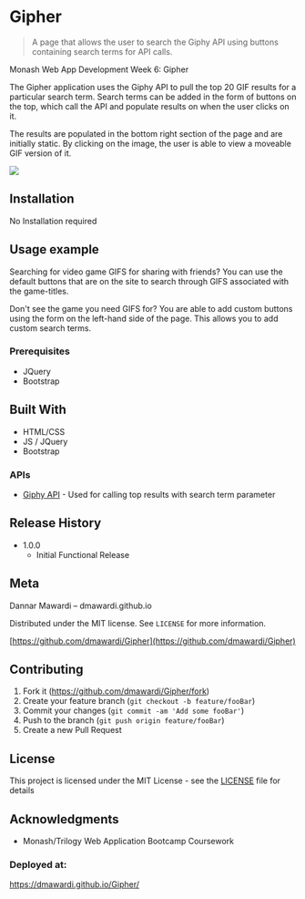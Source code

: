 # Gipher
> A page that allows the user to search the Giphy API using buttons containing search terms for API calls.

Monash Web App Development Week 6: Gipher

The Gipher application uses the Giphy API to pull the top 20 GIF results for a particular search term. Search terms can be added in the form of buttons on the top, which call the API and populate results on when the user clicks on it.

The results are populated in the bottom right section of the page and are initially static.  By clicking on the image, the user is able to view a moveable GIF version of it.

![](header.png)

## Installation

No Installation required

## Usage example

Searching for video game GIFS for sharing with friends?  You can use the default buttons that are on the site to search through GIFS associated with the game-titles.

Don't see the game you need GIFS for?  You are able to add custom buttons using the form on the left-hand side of the page. This allows you to add custom search terms.

### Prerequisites

* JQuery
* Bootstrap

## Built With

* HTML/CSS
* JS / JQuery
* Bootstrap

### APIs
* [Giphy API](https://developers.giphy.com/) - Used for calling top results with search term parameter

## Release History

* 1.0.0
    * Initial Functional Release


## Meta

Dannar Mawardi – dmawardi.github.io

Distributed under the MIT license. See ``LICENSE`` for more information.

[https://github.com/dmawardi/Gipher](https://github.com/dmawardi/Gipher)

## Contributing

1. Fork it (<https://github.com/dmawardi/Gipher/fork>)
2. Create your feature branch (`git checkout -b feature/fooBar`)
3. Commit your changes (`git commit -am 'Add some fooBar'`)
4. Push to the branch (`git push origin feature/fooBar`)
5. Create a new Pull Request



## License

This project is licensed under the MIT License - see the [LICENSE](LICENSE) file for details

## Acknowledgments

* Monash/Trilogy Web Application Bootcamp Coursework


### Deployed at: 
https://dmawardi.github.io/Gipher/
